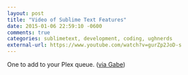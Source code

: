 ```yaml
---
layout: post
title: "Video of Sublime Text Features"
date: 2015-01-06 22:59:10 -0600
comments: true
categories: sublimetext, development, coding, ughnerds
external-url: https://www.youtube.com/watch?v=gurZp2JoD-s
---
```


One to add to your Plex queue. ([via Gabe](http://www.macdrifter.com/2014/12/sublime-nice-features-link.html))